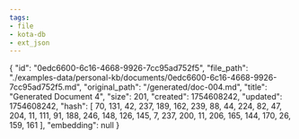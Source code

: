 ```yaml
---
tags:
- file
- kota-db
- ext_json
---
```

{
  "id": "0edc6600-6c16-4668-9926-7cc95ad752f5",
  "file_path": "./examples-data/personal-kb/documents/0edc6600-6c16-4668-9926-7cc95ad752f5.md",
  "original_path": "/generated/doc-004.md",
  "title": "Generated Document 4",
  "size": 201,
  "created": 1754608242,
  "updated": 1754608242,
  "hash": [
    70,
    131,
    42,
    237,
    189,
    162,
    239,
    88,
    44,
    224,
    82,
    47,
    204,
    11,
    111,
    91,
    188,
    246,
    148,
    126,
    145,
    7,
    237,
    200,
    11,
    206,
    165,
    144,
    170,
    26,
    159,
    161
  ],
  "embedding": null
}